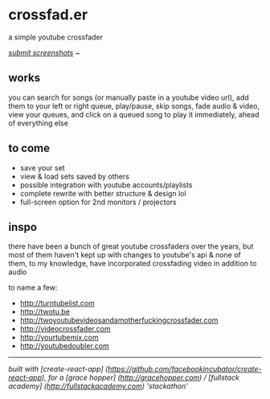 # crossfad.er 

a simple youtube crossfader

*[submit screenshots](https://crossfader-screens.tumblr.com) ~*

## works

you can search for songs (or manually paste in a youtube video url), add them to your left or right queue, play/pause, skip songs, fade audio & video, view your queues, and click on a queued song to play it immediately, ahead of everything else

## to come

- save your set
- view & load sets saved by others
- possible integration with youtube accounts/playlists
- complete rewrite with better structure & design lol
- full-screen option for 2nd monitors / projectors

## inspo

there have been a bunch of great youtube crossfaders over the years, but most of them haven't kept up with changes to youtube's api & none of them, to my knowledge, have incorporated crossfading video in addition to audio 

to name a few:

- http://turntubelist.com
- http://twotu.be
- http://twoyoutubevideosandamotherfuckingcrossfader.com
- http://videocrossfader.com
- http://yourtubemix.com
- http://youtubedoubler.com

---

*built with [create-react-app] (https://github.com/facebookincubator/create-react-app), for a [grace hopper] (http://gracehopper.com) / [fullstack academy] (http://fullstackacademy.com) 'stackathon'*
